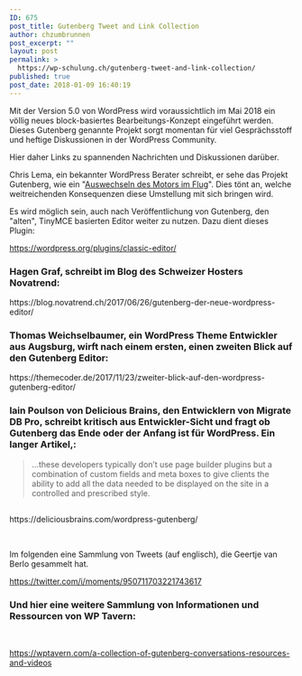 ```yaml
---
ID: 675
post_title: Gutenberg Tweet and Link Collection
author: chzumbrunnen
post_excerpt: ""
layout: post
permalink: >
  https://wp-schulung.ch/gutenberg-tweet-and-link-collection/
published: true
post_date: 2018-01-09 16:40:19
---
```

Mit der Version 5.0 von WordPress wird voraussichtlich im Mai 2018 ein völlig neues block-basiertes Bearbeitungs-Konzept eingeführt werden. Dieses Gutenberg genannte Projekt sorgt momentan für viel Gesprächsstoff und heftige Diskussionen in der WordPress Community.

Hier daher Links zu spannenden Nachrichten und Diskussionen darüber.

Chris Lema, ein bekannter WordPress Berater schreibt, er sehe das Projekt Gutenberg, wie ein "<a href="http://chrislema.com/talking-gutenberg-wordpress/" target="_blank" rel="noopener">Auswechseln des Motors im Flug</a>". Dies tönt an, welche weitreichenden Konsequenzen diese Umstellung mit sich bringen wird.

Es wird möglich sein, auch nach Veröffentlichung von Gutenberg, den "alten", TinyMCE basierten Editor weiter zu nutzen. Dazu dient dieses Plugin:

https://wordpress.org/plugins/classic-editor/
<h3>Hagen Graf, schreibt im Blog des Schweizer Hosters Novatrend:</h3>
https://blog.novatrend.ch/2017/06/26/gutenberg-der-neue-wordpress-editor/
<h3><strong>Thomas Weichselbaumer, ein WordPress Theme Entwickler aus Augsburg, wirft nach einem ersten, einen zweiten Blick auf den Gutenberg Editor:</strong></h3>
https://themecoder.de/2017/11/23/zweiter-blick-auf-den-wordpress-gutenberg-editor/
<h3 class="ProfileHeaderCard-name">Iain Poulson von Delicious Brains, den Entwicklern von Migrate DB Pro, schreibt kritisch aus Entwickler-Sicht und fragt ob Gutenberg das Ende oder der Anfang ist für WordPress. Ein langer Artikel,:</h3>
<blockquote>...these developers typically don’t use page builder plugins but a combination of custom fields and meta boxes to give clients the ability to add all the data needed to be displayed on the site in a controlled and prescribed style.</blockquote>
<h2 class="ProfileHeaderCard-screenname u-inlineBlock u-dir" dir="ltr"></h2>
https://deliciousbrains.com/wordpress-gutenberg/

&nbsp;

Im folgenden eine Sammlung von Tweets (auf englisch), die Geertje van Berlo gesammelt hat.

https://twitter.com/i/moments/950711703221743617
<h3>Und hier eine weitere Sammlung von Informationen und Ressourcen von WP Tavern:</h3>
&nbsp;

https://wptavern.com/a-collection-of-gutenberg-conversations-resources-and-videos

&nbsp;